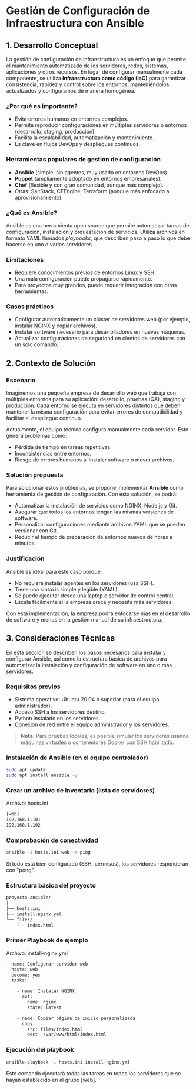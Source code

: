 # Gestión de Configuración de Infraestructura con Ansible

## 1. Desarrollo Conceptual

La gestión de configuración de infraestructura es un enfoque que permite el mantenimiento automatizado de los servidores, redes, sistemas, aplicaciones y otros recursos. En lugar de configurar manualmente cada componente, se utiliza **infraestructura como código (IaC)** para garantizar consistencia, rapidez y control sobre los entornos; manteniéndolos actualizados y configuramos de manera homogénea.

### ¿Por qué es importante?

- Evita errores humanos en entornos complejos.
- Permite reproducir configuraciones en múltiples servidores o entornos (desarrollo, staging, producción).
- Facilita la escalabilidad, automatización y mantenimiento.
- Es clave en flujos DevOps y despliegues continuos.

### Herramientas populares de gestión de configuración

- **Ansible** (simple, sin agentes, muy usado en entornos DevOps).
- **Puppet** (ampliamente adoptado en entornos empresariales).
- **Chef** (flexible y con gran comunidad, aunque más complejo).
- Otras: SaltStack, CFEngine, Terraform (aunque más enfocado a aprovisionamiento).

### ¿Qué es Ansible?

Ansible es una herramienta open source que permite automatizar tareas de configuración, instalación y orquestación de servicios. Utiliza archivos en formato YAML llamados _playbooks_, que describen paso a paso lo que debe hacerse en uno o varios servidores.

### Limitaciones

- Requiere conocimientos previos de entornos Linux y SSH.
- Una mala configuración puede propagarse rápidamente.
- Para proyectos muy grandes, puede requerir integración con otras herramientas.

### Casos prácticos

- Configurar automáticamente un clúster de servidores web (por ejemplo, instalar NGINX y copiar archivos).
- Instalar software necesario para desarrolladores en nuevas máquinas.
- Actualizar configuraciones de seguridad en cientos de servidores con un solo comando.

## 2. Contexto de Solución

### Escenario

Imaginemos una pequeña empresa de desarrollo web que trabaja con múltiples entornos para su aplicación: desarrollo, pruebas (QA), staging y producción. Cada entorno se ejecuta en servidores distintos que deben mantener la misma configuración para evitar errores de compatibilidad y facilitar el despliegue continuo.

Actualmente, el equipo técnico configura manualmente cada servidor. Esto genera problemas como:

- Pérdida de tiempo en tareas repetitivas.
- Inconsistencias entre entornos.
- Riesgo de errores humanos al instalar software o mover archivos.

### Solución propuesta

Para solucionar estos problemas, se propone implementar **Ansible** como herramienta de gestión de configuración. Con esta solución, se podrá:

- Automatizar la instalación de servicios como NGINX, Node.js y Git.
- Asegurar que todos los entornos tengan las mismas versiones de software.
- Personalizar configuraciones mediante archivos YAML que se pueden versionar con Git.
- Reducir el tiempo de preparación de entornos nuevos de horas a minutos.

### Justificación

Ansible es ideal para este caso porque:

- No requiere instalar agentes en los servidores (usa SSH).
- Tiene una sintaxis simple y legible (YAML).
- Se puede ejecutar desde una laptop o servidor de control central.
- Escala fácilmente si la empresa crece y necesita más servidores.

Con esta implementación, la empresa podrá enfocarse más en el desarrollo de software y menos en la gestión manual de su infraestructura.

## 3. Consideraciones Técnicas

En esta sección se describen los pasos necesarios para instalar y configurar Ansible, así como la estructura básica de archivos para automatizar la instalación y configuración de software en uno o más servidores.

### Requisitos previos

- Sistema operativo: Ubuntu 20.04 o superior (para el equipo administrador).
- Acceso SSH a los servidores destino.
- Python instalado en los servidores.
- Conexión de red entre el equipo administrador y los servidores.

> **Nota:**
> Para pruebas locales, es posible simular los servidores usando máquinas virtuales o contenedores Docker con SSH habilitado.

### Instalación de Ansible (en el equipo controlador)

```bash
sudo apt update
sudo apt install ansible -y
```

### Crear un archivo de inventario (lista de servidores)

Archivo: hosts.ini

```bash
[web]
192.168.1.101
192.168.1.102
```

### Comprobación de conectividad

```bash
ansible -i hosts.ini web -m ping
```

Si todo está bien configurado (SSH, permisos), los servidores responderán con "pong".

### Estructura básica del proyecto

```bash
proyecto-ansible/
│
├── hosts.ini
├── install-nginx.yml
└── files/
    └── index.html
```

### Primer Playbook de ejemplo

Archivo: install-nginx.yml

```bash
- name: Configurar servidor web
  hosts: web
  become: yes
  tasks:

    - name: Instalar NGINX
      apt:
        name: nginx
        state: latest

    - name: Copiar página de inicio personalizada
      copy:
        src: files/index.html
        dest: /var/www/html/index.html
```

### Ejecución del playbook

```bash
ansible-playbook -i hosts.ini install-nginx.yml
```

Este comando ejecutará todas las tareas en todos los servidores que se hayan establecido en el grupo [web].
